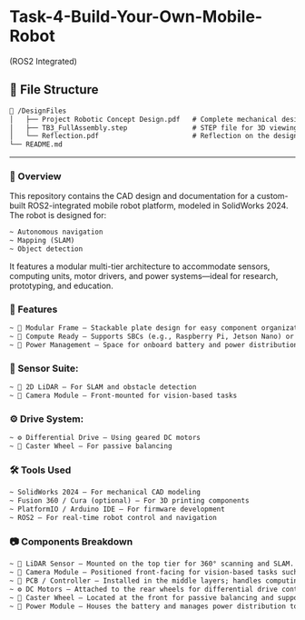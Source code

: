 # Task-4-Build-Your-Own-Mobile-Robot
(ROS2 Integrated)

## 📁 File Structure
```markdown
📁 /DesignFiles
│   ├── Project Robotic Concept Design.pdf   # Complete mechanical design (exported from SolidWorks 2024)
│   ├── TB3_FullAssembly.step                # STEP file for 3D viewing/editing in CAD software
│   └── Reflection.pdf                       # Reflection on the design and integration challenges
└── README.md  
```
------
### 🤖 Overview

This repository contains the CAD design and documentation for a custom-built ROS2-integrated mobile robot platform, modeled in SolidWorks 2024. The robot is designed for:

```markdown
~ Autonomous navigation
~ Mapping (SLAM)
~ Object detection
```

It features a modular multi-tier architecture to accommodate sensors, computing units, motor drivers, and power systems—ideal for research, prototyping, and education.

### 🔧 Features

```markdown
~ 🧱 Modular Frame – Stackable plate design for easy component organization and expansion
~ 🧠 Compute Ready – Supports SBCs (e.g., Raspberry Pi, Jetson Nano) or microcontrollers
~ 🔋 Power Management – Space for onboard battery and power distribution
```

### 🎯 Sensor Suite:

```markdown
~ 🔲 2D LiDAR – For SLAM and obstacle detection
~ 🎥 Camera Module – Front-mounted for vision-based tasks
```

### ⚙️ Drive System:

```markdown
~ ⚙️ Differential Drive – Using geared DC motors
~ 🛞 Caster Wheel – For passive balancing
```

### 🛠️ Tools Used

```markdown
~ SolidWorks 2024 – For mechanical CAD modeling
~ Fusion 360 / Cura (optional) – For 3D printing components
~ PlatformIO / Arduino IDE – For firmware development
~ ROS2 – For real-time robot control and navigation
```

### 📷 Components Breakdown

```markdown
~ 🔲 LiDAR Sensor – Mounted on the top tier for 360° scanning and SLAM.
~ 🎥 Camera Module – Positioned front-facing for vision-based tasks such as object detection.
~ 🧠 PCB / Controller – Installed in the middle layers; handles computing and I/O operations.
~ ⚙️ DC Motors – Attached to the rear wheels for differential drive control.
~ 🛞 Caster Wheel – Located at the front for passive balancing and support.
~ 🔌 Power Module – Houses the battery and manages power distribution to all components.
```

